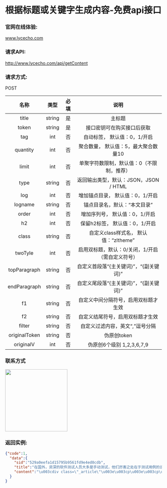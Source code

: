# 根据标题或关键字生成内容-免费api接口

### 官网在线体验:
www.lycecho.com

### 请求API:
http://www.lycecho.com/api/getContent


### 请求方式:
POST

| 名称  | 类型  | 必填  | 说明  |
| :------------: | :------------: | :------------: | :------------: |
|title         	|string	|是|主标题|
|token         |string	|是|接口密钥可在购买接口后获取|
|tag           	|int	|否|自动标签， 默认值：0，1/开启|
|quantity          |int	|否|聚合数量， 默认值：5，最大聚合数量10|
|limit         	|int	|否|单聚字符数限制，默认值：0（不限制，推荐）|
|type          	|string	|否|返回输出类型，默认：JSON，JSON / HTML|
|log           	|int	|否|增加锚点目录， 默认值：0，1/开启|
|logname           |string	|否|锚点目录名，默认：“本文目录”|
|order         	|int	|否|增加序列号， 默认值：0，1/开启|
|h2            	|int	|否|保留h2标签， 默认值：0，1/开启|
|class         	|string	|否|自定义class样式名， 默认值：“zltheme”|
|twoTyle           |int	|否|启用双标题，默认：0/关闭，1/开启（需自定义符号）   |
|topParagraph      |string	|否|自定义首段落“{主关键词}”，“{副关键词}”|
|endParagraph      |string	|否|自定义尾段落“{主关键词}”，“{副关键词}”|
|f1            	|string	|否|自定义中间分隔符号，启用双标题才生效|
|f2            	|string	|否|自定义结尾符号，启用双标题才生效|
|filter            |string	|否|自定义过滤内容，英文“,”逗号分隔|
|originalToken            |string	|否|伪原创token|
|originalV            |int	|否|伪原创6个级别 1,2,3,6,7,9|


### 联系方式
<img src="http://cj.lycecho.com/article/wp-content/uploads/2022/10/%E5%BE%AE%E4%BF%A1%E5%8F%B7-220x300.jpg" width="200">


### 返回实例:
```json
{"code":1,
  "data":{
    "sid":"529a0eefa1d15795b9561fd9e4ed0cdb",
    "title":"在国外，资深的软件测试人员大多是手动测试，他们厉害之处在于测试用例的设计，但在国内，很多测试人员都把自动化测试当成很厉害的资本，为什么",
    "content":"\u003cdiv class=\"_article\"\u003e\u003cp\u003e\u003cp\u003e我看到国外开发工具有自动化 测试工具，觉得很厉害，但没有用过，他开发好了代码就输入数据自动进行测试，类似深度学习的测试，然后统计出准确率。这些数据类似测试用例？国内外谁用手动还是自动，我觉得网页测试都是手动的，为了让测试有活干，往往程序没写好就开始测试。\u003c/p\u003e\u003c/p\u003e\u003cp\u003e\u003cp\u003e软件测试行业近年来可谓发展得风生水起，许多人都想转行从事软件测试工作，希望在软件测试行业有所建树。那么大家最关心的肯定就是软件测试好不好就业了，今天优就业小编就来为大家解答一下。\u003c/p\u003e\u003cp\u003e一直以来国内的软件行业都更加重视软件开发，而一定程度上忽略了软件测试，导致国内测试人员与开发人员的比例严重失衡。国外软件测试人员与开发人员的比例接近1比1，国外的软件公司十分重视软件的质量与用户体验，重视软件测试工作，所以他们的软件质量往往比较好。而国内的软件测试人员与开发人员的比例还不足1比4，这就意味着软件测试人才在国内是极度缺乏的。而现在很多国内的软件公司慢慢意识到了软件质量的重要性，也在逐步增加对软件测试人才的招聘。在未来的几年甚至十几年内，软件测试的人才缺口会非常大，所以完全不用担心软件测试的就业问题，软件测试人才短时间内并不会饱和。\u003c/p\u003e\u003cp\u003e而且软件测试行业的就业面也十分广，不像你学一种开发语言就只能做这种开发语言的工作。软件测试分为功能测试、性能测试、自动化测试、接口测试几个大方向，你可以选择自己感兴趣并且擅长的方向从事测试工作。另外各个行业，只要有软件开发的地方就需要软件测试。除了互联网行业以外，金融行业、电商行业、大数据行业也需要大量的软件测试人才，包括近几年比较火的安全测试等等。而且软件测试岗位的升职加薪空间也很大，因为软件测试需要全局的把控能力与良好的沟通能力，软件测试工程师因此也更容易升职到产品经理岗位。\u003c/p\u003e\u003cp\u003e综上所述，软件测试无论从行业的需求还是岗位本身的发展来看，就业前景都是非常好的，所以想要加入软件测试行业，现在还为时不晚。\u003c/p\u003e\u003c/p\u003e\u003cp\u003e\u003cp\u003e\u003cp\u003e我36岁，做了10年软件开发，刚经历了35岁职业危机，谈下我的切身感想吧。\u003c/p\u003e首先说下为什么会有35岁职业危机？\u003cp\u003e我的理解：35岁应该是鉴定一个人\"年轻人\"与\"中年人\"一个分水岭。人过了30岁，不管你承不承认，至少你的生理机能就开始走下坡路了：精力没那么地旺盛、记忆力开始减退、坐下了能不动就不想动，到了35岁时可能就感觉更明显了。\u003c/p\u003e\u003cp\u003e另外一个我觉得很重要的原因是：体制内的单位（国企、事业单位、公务员）只收35岁以下的员工。\u003c/p\u003e\u003cp\u003e所以：生理机能的衰退 + 体制内单位35岁招聘限制，两种最重要因素合在一起造就中国式的“35岁职业危机”。\u003c/p\u003e\u003cp\u003e  我觉得这个“35岁职业危机”不是软件行业的问题，是各行各业员工都要面对的问题。\u003c/p\u003e明白了35岁职业危机的根源，再来回答下你的问题\u003cp\u003e35岁了，人已开始进入中年，精力没那么旺盛，做什么事情可能都没什么兴趣。\u003c/p\u003e\u003cp\u003e转测试也是要有很多学习成本的，甚至要写自动化测试脚本，继续搞编程，而且一般测试团队在公司的地位不怎么高，在项目时间安排上会做得很紧凑，这样一旦来了项目，测试的加班概率会大很多（我以前的腾讯团队里就是这样，项目到了末期测试时，包括他们的TeamLeader在内的所有测试人员几乎每天都是晚上12点以后下班，苦！），工作性质与工作节奏、强度并没有大的改观，但工资却降低了一个档次，所以他并不是适合“35岁级程序员”转岗目标。\u003c/p\u003e推荐岗位\u003cp\u003e那程序员35岁之后，适合干点啥呢？\u003c/p\u003e\u003cp\u003e我觉得必须要按自己的实际情况来考量：\u003c/p\u003e\u003cp\u003e1、如果你喜欢写代码，前（钱）途也还可以，那就继续走技术路线打怪升级：初级-中级-高级-专家-高级别专家走下去，到了后面肯定是可以带一些技术团队的，这是每个刚毕业IT学生娃职业规划的理想状态，我当初以为我也会是这么走下去，结果计划总是赶不上变化。\u003c/p\u003e\u003cp\u003e2、如果你还是很喜欢这个行业，产品经理其实是一个很好的转岗方向，我有几个同事就转了产品经理。如果要转，思维方式就要变，以前写代码是专注细节方面，做产品经理，就要专注产品的业务逻辑、运营方式方法等，考虑的都是很大的方面。但如果你细节都明了，产品宏观方面的思考模式多做几个项目应该就能建立起来，以后你做产品既能做好宏观面又能体察实现细节，这样的产品经理会很受程序员的欢迎，过需求研讨会过得很快。\u003c/p\u003e\u003cp\u003e3、如果实在是厌倦了这个行业，那可以去应聘下体制内的相应岗位，在激烈的市场竞争中生存下来的工程师，胜任体制内的岗位其实是比较绰绰有余的，毕竟那里面的竞争与需求比外面平静太多了。\u003c/p\u003e\u003cp\u003e我就是那种进了体制内单位的软件工程师，2017年因为种种原因从一线城市回到了三线城市发展，一开始做了IT外包公司的技术经理、技术总监，结果发现自己终究是做不动了，不能很好的静下心来研究新东西，所以干脆在35岁那年应聘了这里的一家国企，很惊险，笔面试都没问题，年龄两个月后就不满足条件了。\u003c/p\u003e\u003cp\u003e进来后，才知道什么是“隔行如隔山”，工作强度陡然降低了一个级别，真有点不太适应.....\u003c/p\u003e\u003cp\u003e现在，我才体验到什么是真正的生活：早上八点上班，下午5:30准点下班，而后遛娃，周末带娃四处游玩，偶尔走走亲戚、搞搞自驾游，这在以前我那个996（实际是995，但行业特性里的学习任务、学习节奏会压得你周末也要抽时间在家搞学习大半天，所以写成996了）的一线城市几乎是不可能达成的奢望。\u003c/p\u003e\u003cp\u003e好了，就分享这么多吧，有什么问题在留言区留言，我知无不答~！\u003c/p\u003e\u003cp\u003e留最后一张图和大家一起勉力前行吧\u003c/p\u003e\u003c/p\u003e\u003c/p\u003e\u003cp\u003e\u003cp\u003e压力测试，表示在一个给定的基准下，能执行的最好情况。例如，在没有负重的情况下，你跑100米需要花多少时间（这边，没有负重是基准）。\u003c/p\u003e\u003cp\u003e负载测试，也是性能测试，但是他是在不同的负载下的。对于刚才那个例子，如果扩展为：在50公斤、100公斤……等情况下，你跑100米需要花多少时间。\u003c/p\u003e\u003cp\u003e容量测试，是在容量情况下的性能测试。对于刚才那个例子，如果改为：在一阵强风的情况下，你在负重或没有负重的情况下，跑100米需要花多少时间。\u003c/p\u003e\u003cp\u003e负载测试、容量测试、压力测试、强度测试都属于性能测试，性能测试是指在给定条件基准的前提下能达到的运行程度，测试软件在系统中的运行性能，度量系统与预定义目标的差距。\u003c/p\u003e\u003cp\u003e负载测试是模拟在超负 荷环境中运行，通过不断加载（如逐渐增加模拟用户的数量）或其它加载方式来观察不同负载下系统的响应时间和数据吞吐量、系统占用的资源（如CPU、内存）等，以检验系统的行为和特性，以发现系统可能存在的性能瓶颈、内存泄漏、不能实时同步等问题。负载测试更多地体现了一种方法或一种技术。\u003c/p\u003e\u003cp\u003e压力测试（强度测试）：压力测试是在强负载（大数据量、大量并发用户等）下的测试，查看应用系统在峰值使用情况下操作行为，从而有效地发现系统的某项功能隐患、系统是否具有良好的容错能力和可恢复能力。压力测试分为高负载下的长时间（如24小时以上）的稳定性压力测试和极限负载情况下导致系统崩溃的破坏性压力测试。\u003c/p\u003e\u003cp\u003e容量测试目的是通过测试预先分析出反映软件系统应用特征的某项指标的极限值（如最大并发用户数、数据库记录数等），系统在其极限值状态下没有出现任何软件故障或还能保持主要功能正常运行。容量测试是面向数据的，并且它的目的是显示系统可以处理目标内确定的数据容量。\u003c/p\u003e\u003cp\u003e针对上述负载测试、压力测试、容量测试举个例子：例：一个人背X斤。\u003c/p\u003e\u003cp\u003e负载测试：200斤情况下，是否能坚持5分钟。\u003c/p\u003e\u003cp\u003e压力测试：200,300,400... 斤情况下，他的表现，什么时候失败，失败之后什么表现，重新扛200是否正常。\u003c/p\u003e\u003cp\u003e容量测试：在坚持5分钟的情况下，他一次最多能扛多少斤。\u003c/p\u003e\u003c/p\u003e\u003cp\u003e\u003cp\u003e随着测试行业的不断发展，我们对测试开发与测试之间的认识也在发生着一些细微的变化。\u003c/p\u003e\u003cp\u003e较以往，我们会说测试开发与测试的共同点是都需要懂测试，懂业务，掌握测试基础理论、测试方式、测试流程，都是围绕着产品质量提供测试服务。其次测试开发需要站在测试的角度，通过技术应用对产品或项目进行效率或质量方面的优化和保障，更全面、高效支撑测试。\u003c/p\u003e\u003cp\u003e同样，我们也在强调测试开发人员一定需要懂测试、懂业务，否则不了解测试的情况下，盲目的接受开发会出现什么情况?——比如，难以客观的评估业务是否具备开展自动化等测试技术的条件，难以全面的把控自动化等测试技术实施过程中的风险，难以主动的感知业务测试潜在的技术需求等等。仅仅具备开发能力而不具备业务测试能力及对业务测试理论、流程的理解，很难高效高质的做好测试开发工作。\u003c/p\u003e\u003cp\u003e随着敏捷、类敏捷、Devops等模式的发展和应用，系统架构也由单体架构到SOA再到微服务等架构的演变，以及大数据治理、AI人工智能的应用，软件交付周期逐渐缩短，技术复杂度不断提升，对测试人员提出了越来越高的要求。\u003c/p\u003e\u003cp\u003e在这样的行业发展背景与趋势之下，我们不难得出 测试逐渐向测试开发过渡 已经是一种显在的趋势，具备一定的编程基础将成为测试人员的基本能力要求，无论我们决定将来走技术路线还是管理路线。\u003c/p\u003e\u003cp\u003e这时，我们更加清楚的认识到，具备了一定的开发基础 并不等同于能够做好测试，同时之所有测试开发成为一种趋势，是因为在具备优秀需求分析、测试设计等测试能力的基础之上，若我们同时能够具备一定的开发能力和技术解决思维，便能够更好的从质量、效率、风险、成本之间寻求一种平衡。\u003c/p\u003e\u003c/p\u003e\u003c/div\u003e"
  }
}
```
